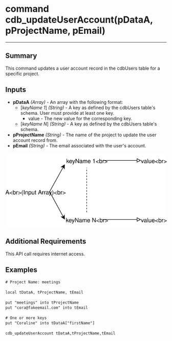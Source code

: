 # command cdb_updateUserAccount(pDataA, pProjectName, pEmail)

---
## Summary
This command updates a user account record in the cdbUsers table for a specific project.

## Inputs
* **pDataA** *(Array)* - An array with the following format:
	* [*keyName 1*] *(String)* - A key as defined by the cdbUsers table's schema. User must provide at least one key.
		* value - The new value for the corresponding key.
	* [*keyName N*] *(String)* - A key as defined by the cdbUsers table's schema.
* **pProjectName** *(String)* - The name of the project to update the user account record from.
* **pEmail** *(String)* - The email associated with the user's account.

![UpdateUserAccountInput](images/UpdateUserAccountInput.svg)


## Additional Requirements
This API call requires internet access.


## Examples
```livecodeserver
# Project Name: meetings

local tDataA, tProjectName, tEmail

put "meetings" into tProjectName
put "cora@fakeemail.com" into tEmail

# One or more keys
put "Coraline" into tDataA["firstName"]

cdb_updateUserAccount tDataA,tProjectName,tEmail
```
